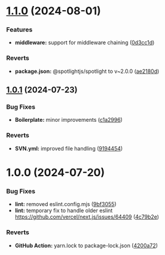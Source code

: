# [1.1.0](https://github.com/mfmsajidh/UoL-IndividualProject-NextJS/compare/v1.0.1...v1.1.0) (2024-08-01)


### Features

* **middleware:** support for middleware chaining ([0d3cc1d](https://github.com/mfmsajidh/UoL-IndividualProject-NextJS/commit/0d3cc1d2d810d53706fb98be53d5063572ec19ff))


### Reverts

* **package.json:** @spotlightjs/spotlight to v~2.0.0 ([ae2180d](https://github.com/mfmsajidh/UoL-IndividualProject-NextJS/commit/ae2180dab0195b9af03fe730eafc93104094c1d5))

## [1.0.1](https://github.com/mfmsajidh/UoL-IndividualProject-NextJS/compare/v1.0.0...v1.0.1) (2024-07-23)


### Bug Fixes

* **Boilerplate:** minor improvements ([c1a2996](https://github.com/mfmsajidh/UoL-IndividualProject-NextJS/commit/c1a299602bac78aaaba276e53efc226fb2559e76))


### Reverts

* **SVN.yml:** improved file handling ([9194454](https://github.com/mfmsajidh/UoL-IndividualProject-NextJS/commit/91944547f53673e1aac0a35d2d249c2935e7d823))

# 1.0.0 (2024-07-20)


### Bug Fixes

* **lint:** removed eslint.config.mjs ([9bf3055](https://github.com/mfmsajidh/UoL-IndividualProject-NextJS/commit/9bf3055ec9989e3ea8b8d66c895cc794e816f27b))
* **lint:** temporary fix to handle older eslint https://github.com/vercel/next.js/issues/64409 ([4c79b2e](https://github.com/mfmsajidh/UoL-IndividualProject-NextJS/commit/4c79b2ea1522983d9199b0fa94ac7509316f0748))


### Reverts

* **GitHub Action:** yarn.lock to package-lock.json ([4200a72](https://github.com/mfmsajidh/UoL-IndividualProject-NextJS/commit/4200a7208344b1f98d2d0e409c82482c83a522cf))
